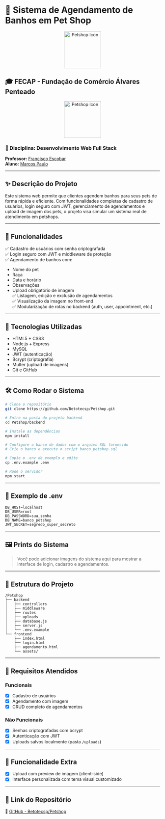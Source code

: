 # 🐾 Sistema de Agendamento de Banhos em Pet Shop

<p align="center">
  <img src="https://cdn-icons-png.flaticon.com/512/616/616408.png" width="120" alt="Petshop Icon"/>
</p>

## 🎓 FECAP - Fundação de Comércio Álvares Penteado

<p align="center">
  <img src="https://cdn-icons-png.flaticon.com/512/616/616408.png" width="120" alt="Petshop Icon"/>
</p>

### 💼 Disciplina: Desenvolvimento Web Full Stack  
**Professor:** [Francisco Escobar](https://www.linkedin.com/in/francisco-escobar/)  
**Aluno:** [Marcos Paulo](https://www.linkedin.com/in/marcos-nascimento-985775317/)  

---

## ✨ Descrição do Projeto

Este sistema web permite que clientes agendem banhos para seus pets de forma rápida e eficiente. Com funcionalidades completas de cadastro de usuários, login seguro com JWT, gerenciamento de agendamentos e upload de imagem dos pets, o projeto visa simular um sistema real de atendimento em petshops.

---

## 🚀 Funcionalidades

✅ Cadastro de usuários com senha criptografada  
✅ Login seguro com JWT e middleware de proteção  
✅ Agendamento de banhos com:
- Nome do pet
- Raça
- Data e horário
- Observações
- Upload obrigatório de imagem  
✅ Listagem, edição e exclusão de agendamentos  
✅ Visualização da imagem no front-end  
✅ Modularização de rotas no backend (auth, user, appointment, etc.)

---

## 🧪 Tecnologias Utilizadas

- HTML5 + CSS3
- Node.js + Express
- MySQL
- JWT (autenticação)
- Bcrypt (criptografia)
- Multer (upload de imagens)
- Git e GitHub

---

## 🛠 Como Rodar o Sistema

```bash
# Clone o repositório
git clone https://github.com/Betotecsp/Petshop.git

# Entre na pasta do projeto backend
cd Petshop/backend

# Instale as dependências
npm install

# Configure o banco de dados com o arquivo SQL fornecido
# Crie o banco e execute o script banco_petshop.sql

# Copie o .env de exemplo e edite
cp .env.example .env

# Rode o servidor
npm start
```

---

## 🧾 Exemplo de .env

```env
DB_HOST=localhost
DB_USER=root
DB_PASSWORD=sua_senha
DB_NAME=banco_petshop
JWT_SECRET=segredo_super_secreto
```

---

## 🖼️ Prints do Sistema

> Você pode adicionar imagens do sistema aqui para mostrar a interface de login, cadastro e agendamentos.

---

## 📂 Estrutura do Projeto

```
/Petshop
├── backend
│   ├── controllers
│   ├── middleware
│   ├── routes
│   ├── uploads
│   ├── database.js
│   ├── server.js
│   └── .env.example
└── frontend
    ├── index.html
    ├── login.html
    ├── agendamento.html
    └── assets/
```

---

## 🧠 Requisitos Atendidos

### Funcionais
- [x] Cadastro de usuários
- [x] Agendamento com imagem
- [x] CRUD completo de agendamentos

### Não Funcionais
- [x] Senhas criptografadas com bcrypt
- [x] Autenticação com JWT
- [x] Uploads salvos localmente (pasta `/uploads`)

---

## 🌟 Funcionalidade Extra

- [x] Upload com preview de imagem (client-side)
- [x] Interface personalizada com tema visual customizado

---

## 🔗 Link do Repositório

📁 [GitHub - Betotecsp/Petshop](https://github.com/Betotecsp/Petshop)
